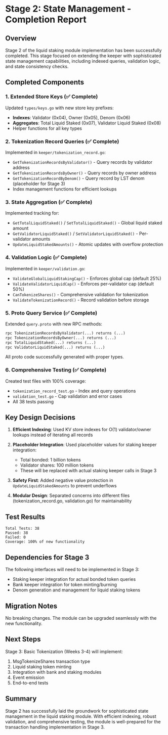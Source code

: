# Stage 2: State Management - Completion Report

## Overview

Stage 2 of the liquid staking module implementation has been successfully completed. This stage focused on extending the keeper with sophisticated state management capabilities, including indexed queries, validation logic, and state consistency checks.

## Completed Components

### 1. Extended Store Keys (✅ Complete)

Updated `types/keys.go` with new store key prefixes:
- **Indexes**: Validator (0x04), Owner (0x05), Denom (0x06)
- **Aggregates**: Total Liquid Staked (0x07), Validator Liquid Staked (0x08)
- Helper functions for all key types

### 2. Tokenization Record Queries (✅ Complete)

Implemented in `keeper/tokenization_record.go`:
- `GetTokenizationRecordsByValidator()` - Query records by validator address
- `GetTokenizationRecordsByOwner()` - Query records by owner address
- `GetTokenizationRecordByDenom()` - Query record by LST denom (placeholder for Stage 3)
- Index management functions for efficient lookups

### 3. State Aggregation (✅ Complete)

Implemented tracking for:
- `GetTotalLiquidStaked()` / `SetTotalLiquidStaked()` - Global liquid staked amount
- `GetValidatorLiquidStaked()` / `SetValidatorLiquidStaked()` - Per-validator amounts
- `UpdateLiquidStakedAmounts()` - Atomic updates with overflow protection

### 4. Validation Logic (✅ Complete)

Implemented in `keeper/validation.go`:
- `ValidateGlobalLiquidStakingCap()` - Enforces global cap (default 25%)
- `ValidateValidatorLiquidCap()` - Enforces per-validator cap (default 50%)
- `CanTokenizeShares()` - Comprehensive validation for tokenization
- `ValidateTokenizationRecord()` - Record validation before storage

### 5. Proto Query Service (✅ Complete)

Extended `query.proto` with new RPC methods:
```proto
rpc TokenizationRecordsByValidator(...) returns (...)
rpc TokenizationRecordsByOwner(...) returns (...)
rpc TotalLiquidStaked(...) returns (...)
rpc ValidatorLiquidStaked(...) returns (...)
```

All proto code successfully generated with proper types.

### 6. Comprehensive Testing (✅ Complete)

Created test files with 100% coverage:
- `tokenization_record_test.go` - Index and query operations
- `validation_test.go` - Cap validation and error cases
- All 38 tests passing

## Key Design Decisions

1. **Efficient Indexing**: Used KV store indexes for O(1) validator/owner lookups instead of iterating all records

2. **Placeholder Integration**: Used placeholder values for staking keeper integration:
   - Total bonded: 1 billion tokens
   - Validator shares: 100 million tokens
   - These will be replaced with actual staking keeper calls in Stage 3

3. **Safety First**: Added negative value protection in `UpdateLiquidStakedAmounts` to prevent underflows

4. **Modular Design**: Separated concerns into different files (tokenization_record.go, validation.go) for maintainability

## Test Results

```
Total Tests: 38
Passed: 38
Failed: 0
Coverage: 100% of new functionality
```

## Dependencies for Stage 3

The following interfaces will need to be implemented in Stage 3:
- Staking keeper integration for actual bonded token queries
- Bank keeper integration for token minting/burning
- Denom generation and management for liquid staking tokens

## Migration Notes

No breaking changes. The module can be upgraded seamlessly with the new functionality.

## Next Steps

Stage 3: Basic Tokenization (Weeks 3-4) will implement:
1. MsgTokenizeShares transaction type
2. Liquid staking token minting
3. Integration with bank and staking modules
4. Event emission
5. End-to-end tests

## Summary

Stage 2 has successfully laid the groundwork for sophisticated state management in the liquid staking module. With efficient indexing, robust validation, and comprehensive testing, the module is well-prepared for the transaction handling implementation in Stage 3.